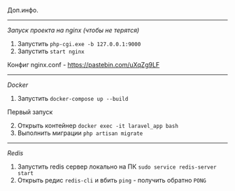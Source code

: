 Доп.инфо.

---

*Запуск проекта на nginx (чтобы не терятся)*

1. Запустить `php-cgi.exe -b 127.0.0.1:9000`
2. Запустить `start nginx`

Конфиг nginx.conf - https://pastebin.com/uXqZg9LF

---
*Docker*

1. Запустить `docker-compose up --build`

Первый запуск

2. Открыть контейнер `docker exec -it laravel_app bash`
3. Выполнить миграции `php artisan migrate`

---

*Redis*

1. Запустить redis cервер локально на ПК `sudo service redis-server start`
2. Открыть редис `redis-cli` и вбить `ping` - получить обратно `PONG`

